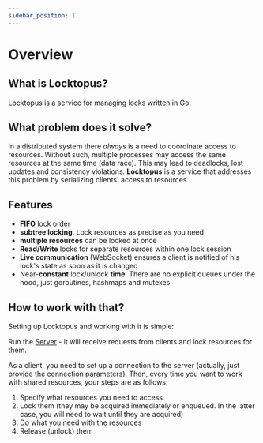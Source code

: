 ```yaml
---
sidebar_position: 1
---
```


# Overview

## What is Locktopus?

Locktopus is a service for managing locks written in Go.

## What problem does it solve?

In a distributed system there _always_ is a need to coordinate access to resources. Without such, multiple processes may access the same resources at the same time (data race). This may lead to deadlocks, lost updates and consistency violations. **Locktopus** is a service that addresses this problem by serializing clients' access to resources.

## Features

- **FIFO** lock order
- **subtree locking**. Lock resources as precise as you need
- **multiple resources** can be locked at once
- **Read/Write** locks for separate resources within one lock session
- **Live communication** (WebSocket) ensures a client is notified of his lock's state as soon as it is changed
- Near-**constant** lock/unlock **time**. There are no explicit queues under the hood, just goroutines, hashmaps and mutexes

## How to work with that?

Setting up Locktopus and working with it is simple:

Run the [Server](installation.md) - it will receive requests from clients and lock resources for them.

As a client, you need to set up a connection to the server (actually, just provide the connection parameters).
Then, every time you want to work with shared resources, your steps are as follows:

1. Specify what resources you need to access
2. Lock them (they may be acquired immediately or enqueued. In the latter case, you will need to wait until they are acquired)
3. Do what you need with the resources
4. Release (unlock) them
